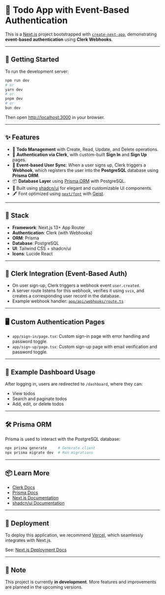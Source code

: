# 📝 Todo App with Event-Based Authentication

This is a [Next.js](https://nextjs.org) project bootstrapped with [`create-next-app`](https://nextjs.org/docs/app/api-reference/cli/create-next-app), demonstrating **event-based authentication** using **Clerk Webhooks**.

---

## 🚀 Getting Started

To run the development server:

```bash
npm run dev
# or
yarn dev
# or
pnpm dev
# or
bun dev
```

Then open [http://localhost:3000](http://localhost:3000) in your browser.

---

## ✨ Features

- 🧾 **Todo Management** with Create, Read, Update, and Delete operations.
- 🔐 **Authentication via Clerk**, with custom-built **Sign In** and **Sign Up** pages.
- 🔁 **Event-based User Sync**: When a user signs up, Clerk triggers a **Webhook**, which registers the user into the **PostgreSQL** database using **Prisma ORM**.
- 📦 **Database Layer** using [Prisma ORM](https://www.prisma.io/) with PostgreSQL.
- 🎨 Built using [shadcn/ui](https://ui.shadcn.com/) for elegant and customizable UI components.
- 🖋️ Font optimized using [`next/font`](https://nextjs.org/docs/app/building-your-application/optimizing/fonts) with [Geist](https://vercel.com/font).

---

## 🔧 Stack

- **Framework**: Next.js 13+ App Router
- **Authentication**: Clerk (with Webhooks)
- **ORM**: Prisma
- **Database**: PostgreSQL
- **UI**: Tailwind CSS + shadcn/ui
- **Icons**: Lucide React

---

## 🔐 Clerk Integration (Event-Based Auth)

- On user sign-up, Clerk triggers a webhook event `user.created`.
- A server route listens for this webhook, verifies it using `svix`, and creates a corresponding user record in the database.
- Example webhook handler: [`app/api/webhooks/route.ts`](./app/api/webhooks/route.ts)

---

## 🖥️ Custom Authentication Pages

- `app/sign-in/page.tsx`: Custom sign-in page with error handling and password toggle.
- `app/sign-up/page.tsx`: Custom sign-up page with email verification and password toggle.

---

## 🧪 Example Dashboard Usage

After logging in, users are redirected to `/dashboard`, where they can:

- View todos
- Search and paginate todos
- Add, edit, or delete todos

---

## 🛠️ Prisma ORM

Prisma is used to interact with the PostgreSQL database:

```bash
npx prisma generate     # Generate client
npx prisma migrate dev  # Run migrations
```

---

## 📦 Learn More

- [Clerk Docs](https://clerk.dev/docs)
- [Prisma Docs](https://www.prisma.io/docs)
- [Next.js Documentation](https://nextjs.org/docs)
- [shadcn/ui Documentation](https://ui.shadcn.com/)

---

## 🚀 Deployment

To deploy this application, we recommend [Vercel](https://vercel.com/), which seamlessly integrates with Next.js.

See: [Next.js Deployment Docs](https://nextjs.org/docs/app/building-your-application/deploying)

---

## 📌 Note

This project is currently **in development**. More features and improvements are planned in the upcoming versions.
